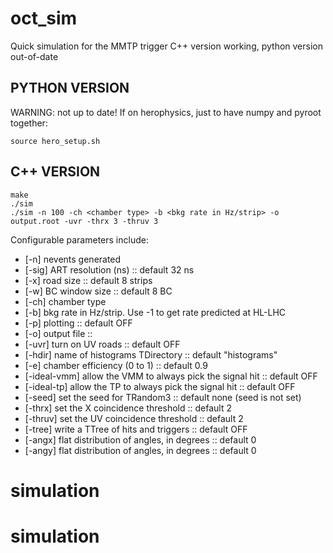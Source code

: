 # oct_sim
Quick simulation for the MMTP trigger
C++ version working, python version out-of-date

## PYTHON VERSION
WARNING: not up to date! If on herophysics, just to have numpy and pyroot together:
```{r, engine='bash', count_lines}
source hero_setup.sh
```
## C++ VERSION

```{r, engine='bash', count_lines}
make
./sim 
./sim -n 100 -ch <chamber type> -b <bkg rate in Hz/strip> -o output.root -uvr -thrx 3 -thruv 3
```
Configurable parameters include:
* [-n] nevents generated 
* [-sig] ART resolution (ns) :: default 32 ns
* [-x] road size :: default 8 strips
* [-w] BC window size :: default 8 BC
* [-ch] chamber type
* [-b] bkg rate in Hz/strip. Use -1 to get rate predicted at HL-LHC
* [-p] plotting :: default OFF
* [-o] output file :: 
* [-uvr] turn on UV roads :: default OFF
* [-hdir] name of histograms TDirectory :: default "histograms"
* [-e] chamber efficiency (0 to 1) :: default 0.9
* [-ideal-vmm] allow the VMM to always pick the signal hit :: default OFF
* [-ideal-tp] allow the TP to always pick the signal hit :: default OFF
* [-seed] set the seed for TRandom3 :: default none (seed is not set)
* [-thrx] set the X coincidence threshold :: default 2
* [-thruv] set the UV coincidence threshold :: default 2
* [-tree] write a TTree of hits and triggers :: default OFF
* [-angx] flat distribution of angles, in degrees :: default 0
* [-angy] flat distribution of angles, in degrees :: default 0
# simulation
# simulation
